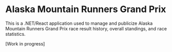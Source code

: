 # Alaska Mountain Runners Grand Prix

This is a .NET/React application used to manage and publicize Alaska Mountain Runners Grand Prix race result history, overall standings, and race statistics.

[Work in progress]
